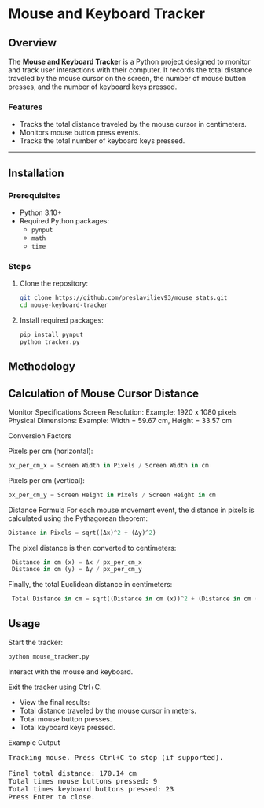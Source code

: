 # Mouse and Keyboard Tracker

## Overview
The **Mouse and Keyboard Tracker** is a Python project designed to monitor and track user interactions with their computer. It records the total distance traveled by the mouse cursor on the screen, the number of mouse button presses, and the number of keyboard keys pressed.

### Features
- Tracks the total distance traveled by the mouse cursor in centimeters.
- Monitors mouse button press events.
- Tracks the total number of keyboard keys pressed.


---

## Installation

### Prerequisites
- Python 3.10+
- Required Python packages:
  - `pynput`
  - `math`
  - `time`


### Steps
1. Clone the repository:
   ```bash
   git clone https://github.com/preslaviliev93/mouse_stats.git
   cd mouse-keyboard-tracker
2. Install required packages:
   ```bash
   pip install pynput
   python tracker.py
## Methodology
## Calculation of Mouse Cursor Distance
Monitor Specifications
Screen Resolution:
Example: 1920 x 1080 pixels
Physical Dimensions:
Example: Width = 59.67 cm, Height = 33.57 cm

Conversion Factors

Pixels per cm (horizontal):
   ```python
   px_per_cm_x = Screen Width in Pixels / Screen Width in cm
   ```
Pixels per cm (vertical):
   ```python
   px_per_cm_y = Screen Height in Pixels / Screen Height in cm
   ```

Distance Formula
For each mouse movement event, the distance in pixels is calculated using the Pythagorean theorem:
   ```python
   Distance in Pixels = sqrt((Δx)^2 + (Δy)^2)
   ```
The pixel distance is then converted to centimeters:
   ```python
    Distance in cm (x) = Δx / px_per_cm_x
    Distance in cm (y) = Δy / px_per_cm_y
   ```

Finally, the total Euclidean distance in centimeters:
   ```python
    Total Distance in cm = sqrt((Distance in cm (x))^2 + (Distance in cm (y))^2)
   ```

## Usage
Start the tracker:
   ```python
   python mouse_tracker.py
   ```
Interact with the mouse and keyboard.

Exit the tracker using Ctrl+C.
 - View the final results:
 - Total distance traveled by the mouse cursor in meters.
 - Total mouse button presses.
 - Total keyboard keys pressed.

Example Output

<pre>
Tracking mouse. Press Ctrl+C to stop (if supported).

Final total distance: 170.14 cm
Total times mouse buttons pressed: 9
Total times keyboard buttons pressed: 23
Press Enter to close.
</pre>


